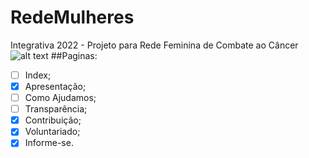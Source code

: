 # RedeMulheres
Integrativa 2022 - Projeto para Rede Feminina de Combate ao Câncer 
![alt text](https://i.imgur.com/EnlzApk.png)
##Paginas:

- [ ] Index;
- [x] Apresentação;
- [ ] Como Ajudamos;
- [ ] Transparência;
- [x] Contribuição;
- [x] Voluntariado;
- [x] Informe-se.
